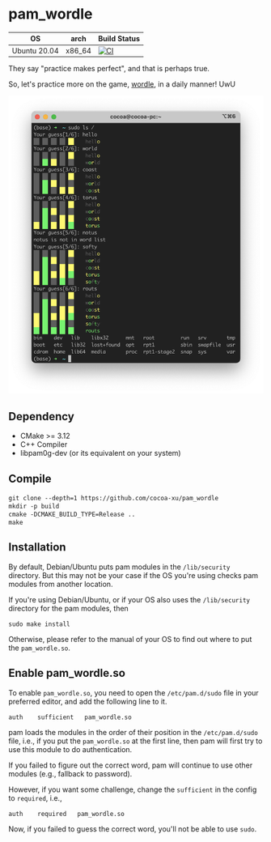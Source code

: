 # pam_wordle

| OS               | arch    | Build Status |
|------------------|---------|--------------|
| Ubuntu 20.04     | x86_64  | [![CI](https://github.com/cocoa-xu/pam_wordle/actions/workflows/linux-x86_64.yml/badge.svg)](https://github.com/cocoa-xu/pam_wordle/actions/workflows/linux-x86_64.yml) |

They say "practice makes perfect", and that is perhaps true.

So, let's practice more on the game, [wordle](https://www.powerlanguage.co.uk/wordle/), in a daily manner! UwU

![demo](assets/demo.png)

## Dependency
- CMake >= 3.12
- C++ Compiler
- libpam0g-dev (or its equivalent on your system)

## Compile
```shell
git clone --depth=1 https://github.com/cocoa-xu/pam_wordle
mkdir -p build
cmake -DCMAKE_BUILD_TYPE=Release ..
make
```

## Installation
By default, Debian/Ubuntu puts pam modules in the `/lib/security` directory. But this may not be your case if the OS 
you're using checks pam modules from another location.

If you're using Debian/Ubuntu, or if your OS also uses the `/lib/security` directory for the pam modules, then 
```shell
sudo make install
```

Otherwise, please refer to the manual of your OS to find out where to put the `pam_wordle.so`.

## Enable pam_wordle.so
To enable `pam_wordle.so`, you need to open the `/etc/pam.d/sudo` file in your preferred editor, and add the following
line to it.  
```shell
auth    sufficient   pam_wordle.so
```

pam loads the modules in the order of their position in the `/etc/pam.d/sudo` file, i.e., if you put the `pam_wordle.so`
at the first line, then pam will first try to use this module to do authentication. 

If you failed to figure out the correct word, pam will continue to use other modules (e.g., fallback to password).

However, if you want some challenge, change the `sufficient` in the config to `required`, i.e.,

```shell
auth    required   pam_wordle.so
```

Now, if you failed to guess the correct word, you'll not be able to use `sudo`.

